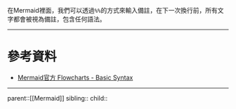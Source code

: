 在Mermaid裡面，我們可以透過`%%`的方式來輸入備註，在下一次換行前，所有文字都會被視為備註，包含任何語法。
- - -
# 參考資料
- [Mermaid官方 Flowcharts - Basic Syntax](https://mermaid.js.org/syntax/flowchart.html#tagged-process-tagged-rectangle)
- - -
parent::[[Mermaid]]
sibling::
child::